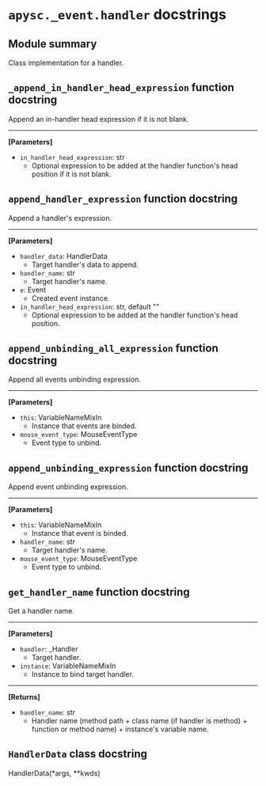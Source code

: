 # `apysc._event.handler` docstrings

## Module summary

Class implementation for a handler.

## `_append_in_handler_head_expression` function docstring

Append an in-handler head expression if it is not blank.<hr>

**[Parameters]**

- `in_handler_head_expression`: str
  - Optional expression to be added at the handler function's head position if it is not blank.

## `append_handler_expression` function docstring

Append a handler's expression.<hr>

**[Parameters]**

- `handler_data`: HandlerData
  - Target handler's data to append.
- `handler_name`: str
  - Target handler's name.
- `e`: Event
  - Created event instance.
- `in_handler_head_expression`: str, default ""
  - Optional expression to be added at the handler function's head position.

## `append_unbinding_all_expression` function docstring

Append all events unbinding expression.<hr>

**[Parameters]**

- `this`: VariableNameMixIn
  - Instance that events are binded.
- `mouse_event_type`: MouseEventType
  - Event type to unbind.

## `append_unbinding_expression` function docstring

Append event unbinding expression.<hr>

**[Parameters]**

- `this`: VariableNameMixIn
  - Instance that event is binded.
- `handler_name`: str
  - Target handler's name.
- `mouse_event_type`: MouseEventType
  - Event type to unbind.

## `get_handler_name` function docstring

Get a handler name.<hr>

**[Parameters]**

- `handler`: _Handler
  - Target handler.
- `instance`: VariableNameMixIn
  - Instance to bind target handler.

<hr>

**[Returns]**

- `handler_name`: str
  - Handler name (method path + class name (if handler is method) + function or method name) + instance's variable name.

## `HandlerData` class docstring

HandlerData(*args, **kwds)